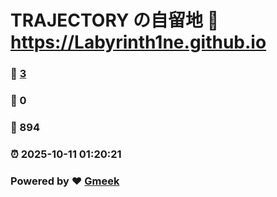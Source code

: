 # TRAJECTORY の自留地 :link: https://Labyrinth1ne.github.io 
### :page_facing_up: [3](https://Labyrinth1ne.github.io/tag.html) 
### :speech_balloon: 0 
### :hibiscus: 894 
### :alarm_clock: 2025-10-11 01:20:21 
### Powered by :heart: [Gmeek](https://github.com/Meekdai/Gmeek)
